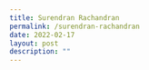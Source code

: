 ```yaml
---
title: Surendran Rachandran
permalink: /surendran-rachandran
date: 2022-02-17
layout: post
description: ""
---
```

